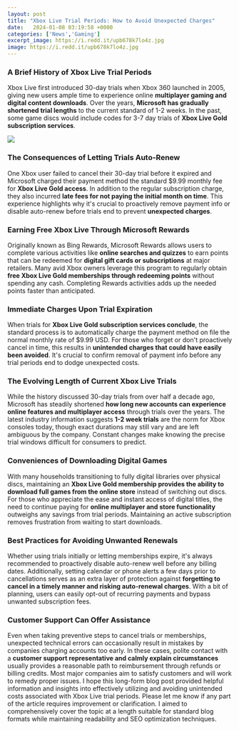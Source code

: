 ```yaml
---
layout: post
title: "Xbox Live Trial Periods: How to Avoid Unexpected Charges"
date:   2024-01-08 03:19:58 +0000
categories: ['News','Gaming']
excerpt_image: https://i.redd.it/upb678k7lo4z.jpg
image: https://i.redd.it/upb678k7lo4z.jpg
---
```


### A Brief History of Xbox Live Trial Periods
Xbox Live first introduced 30-day trials when Xbox 360 launched in 2005, giving new users ample time to experience online **multiplayer gaming and digital content downloads**. Over the years, **Microsoft has gradually shortened trial lengths** to the current standard of 1-2 weeks. In the past, some game discs would include codes for 3-7 day trials of **Xbox Live Gold subscription services**.

![](https://i.ytimg.com/vi/QLQ_2uQm6cA/maxresdefault.jpg)
### The Consequences of Letting Trials Auto-Renew  
One Xbox user failed to cancel their 30-day trial before it expired and Microsoft charged their payment method the standard $9.99 monthly fee for **Xbox Live Gold access**. In addition to the regular subscription charge, they also incurred **late fees for not paying the initial month on time**. This experience highlights why it's crucial to proactively remove payment info or disable auto-renew before trials end to prevent **unexpected charges**.
### Earning Free Xbox Live Through Microsoft Rewards
Originally known as Bing Rewards, Microsoft Rewards allows users to complete various activities like **online searches and quizzes** to earn points that can be redeemed for **digital gift cards or subscriptions** at major retailers. Many avid Xbox owners leverage this program to regularly obtain **free Xbox Live Gold memberships through redeeming points** without spending any cash. Completing Rewards activities adds up the needed points faster than anticipated.
### Immediate Charges Upon Trial Expiration 
When trials for **Xbox Live Gold subscription services conclude**, the standard process is to automatically charge the payment method on file the normal monthly rate of $9.99 USD. For those who forget or don't proactively cancel in time, this results in **unintended charges that could have easily been avoided**. It's crucial to confirm removal of payment info before any trial periods end to dodge unexpected costs.
### The Evolving Length of Current Xbox Live Trials
While the history discussed 30-day trials from over half a decade ago, Microsoft has steadily shortened **how long new accounts can experience online features and multiplayer access** through trials over the years. The latest industry information suggests **1-2 week trials** are the norm for Xbox consoles today, though exact durations may still vary and are left ambiguous by the company. Constant changes make knowing the precise trial windows difficult for consumers to predict.
### Conveniences of Downloading Digital Games  
With many households transitioning to fully digital libraries over physical discs, maintaining an **Xbox Live Gold membership provides the ability to download full games from the online store** instead of switching out discs. For those who appreciate the ease and instant access of digital titles, the need to continue paying for **online multiplayer and store functionality** outweighs any savings from trial periods. Maintaining an active subscription removes frustration from waiting to start downloads. 
### Best Practices for Avoiding Unwanted Renewals
Whether using trials initially or letting memberships expire, it's always recommended to proactively disable auto-renew well before any billing dates. Additionally, setting calendar or phone alerts a few days prior to cancellations serves as an extra layer of protection against **forgetting to cancel in a timely manner and risking auto-renewal charges**. With a bit of planning, users can easily opt-out of recurring payments and bypass unwanted subscription fees.
### Customer Support Can Offer Assistance 
Even when taking preventive steps to cancel trials or memberships, unexpected technical errors can occasionally result in mistakes by companies charging accounts too early. In these cases, polite contact with a **customer support representative and calmly explain circumstances** usually provides a reasonable path to reimbursement through refunds or billing credits. Most major companies aim to satisfy customers and will work to remedy proper issues.
I hope this long-form blog post provided helpful information and insights into effectively utilizing and avoiding unintended costs associated with Xbox Live trial periods. Please let me know if any part of the article requires improvement or clarification. I aimed to comprehensively cover the topic at a length suitable for standard blog formats while maintaining readability and SEO optimization techniques.